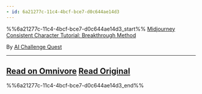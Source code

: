 ```yaml
---
- id: 6a21277c-11c4-4bcf-bce7-d0c644ae14d3
---
```


%%6a21277c-11c4-4bcf-bce7-d0c644ae14d3_start%%
[Midjourney Consistent Character Tutorial: Breakthrough Method](https://www.youtube.com/watch?v=RFF8B1G8MbI)

By [AI Challenge Quest](https://www.youtube.com/@AIChallengeQuest)


---
[Read on Omnivore](https://omnivore.app/me/https-www-youtube-com-watch-v-rff-8-b-1-g-8-mb-i-18fb03f764c)
[Read Original](https://www.youtube.com/watch?v=RFF8B1G8MbI)
---
%%6a21277c-11c4-4bcf-bce7-d0c644ae14d3_end%%
